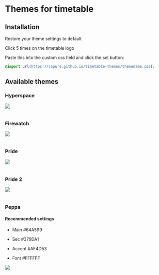 # Themes for timetable

## Installation

Restore your theme settings to default

Click 5 times on the timetable logo

Paste this into the custom css field and click the set button:

```css
@import url(https://capure.github.io/timetable-themes/themename.css);
```

## Available themes

### Hyperspace

![](https://capure.github.io/timetable-themes/screenshots/hyperspace.png)

#

### Firewatch

![](https://capure.github.io/timetable-themes/screenshots/firewatch.png)

#

### Pride

![](https://capure.github.io/timetable-themes/screenshots/pride.png)

#

### Pride 2

![](https://capure.github.io/timetable-themes/screenshots/pride2.png)

#

### Peppa

#### Recommended settings

- Main #64A599

- Sec #379DA1

- Accent #AF4D53

- Font #FFFFFF

![](https://capure.github.io/timetable-themes/screenshots/peppa.png)
